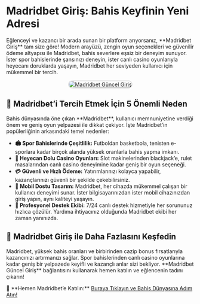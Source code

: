 <h1>Madridbet Giriş: Bahis Keyfinin Yeni Adresi</h1>  
<p>Eğlenceyi ve kazancı bir arada sunan bir platform arıyorsanız, **Madridbet Giriş** tam size göre! Modern arayüzü, zengin oyun seçenekleri ve güvenilir ödeme altyapısı ile Madridbet, bahis severlere eşsiz bir deneyim sunuyor. İster spor bahislerinde şansınızı deneyin, ister canlı casino oyunlarıyla heyecanı doruklarda yaşayın, Madridbet her seviyeden kullanıcı için mükemmel bir tercih.</p>  

<center>  
<a href="http://t.me/+g-Jap03qaxM0ZjRk" title="Madridbet Güncel Giriş Adresi">  
<img src="https://i.ibb.co/5K7Ks6w/zzzz3.gif" alt="Madridbet Güncel Giriş" style="max-width: 100%; border: 2px solid #ddd; border-radius: 10px;">  
</a>  
</center>  

<h2>🌟 Madridbet’i Tercih Etmek İçin 5 Önemli Neden</h2>  
<p>Bahis dünyasında öne çıkan **Madridbet**, kullanıcı memnuniyetine verdiği önem ve geniş oyun yelpazesi ile dikkat çekiyor. İşte Madridbet’in popülerliğinin arkasındaki temel nedenler:</p>  
<ul>  
  <li><strong>🏟️ Spor Bahislerinde Çeşitlilik:</strong> Futboldan basketbola, tenisten e-sporlara kadar birçok alanda yüksek oranlarla bahis yapma imkanı.</li>  
  <li><strong>🎰 Heyecan Dolu Casino Oyunları:</strong> Slot makinelerinden blackjack’e, rulet masalarından canlı casino deneyimine kadar geniş bir oyun seçeneği.</li>  
  <li><strong>💳 Güvenli ve Hızlı Ödeme:</strong> Yatırımlarınızı kolayca yapabilir, kazançlarınızı güvenli bir şekilde çekebilirsiniz.</li>  
  <li><strong>📱 Mobil Dostu Tasarım:</strong> Madridbet, her cihazda mükemmel çalışan bir kullanıcı deneyimi sunar. İster bilgisayarınızdan ister mobil cihazınızdan giriş yapın, aynı kaliteyi yaşayın.</li>  
  <li><strong>💬 Profesyonel Destek Ekibi:</strong> 7/24 canlı destek hizmetiyle her sorununuz hızlıca çözülür. Yardıma ihtiyacınız olduğunda Madridbet ekibi her zaman yanınızda.</li>  
</ul>  

<h2>🎯 Madridbet Giriş ile Daha Fazlasını Keşfedin</h2>  
<p>Madridbet, yüksek bahis oranları ve birbirinden cazip bonus fırsatlarıyla kazancınızı artırmanızı sağlar. Spor bahislerinden canlı casino oyunlarına kadar geniş bir yelpazede keyifli ve kazançlı anlar sizi bekliyor. **Madridbet Güncel Giriş** bağlantısını kullanarak hemen katılın ve eğlencenin tadını çıkarın!</p>  

<p>📌 **Hemen Madridbet’e Katılın:** <a href="http://t.me/+g-Jap03qaxM0ZjRk" title="Madridbet Güncel Giriş">Buraya Tıklayın ve Bahis Dünyasına Adım Atın!</a></p>
